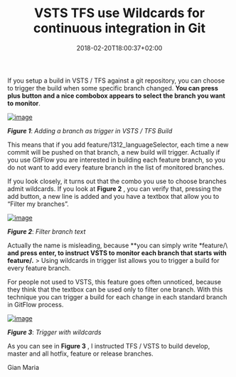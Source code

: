 ﻿---
title: "VSTS  TFS use Wildcards for continuous integration in Git"
description: ""
date: 2018-02-20T18:00:37+02:00
draft: false
tags: [build,VSTS]
categories: [Azure DevOps,Team Foundation Server]
---
If you setup a build in VSTS / TFS against a git repository, you can choose to trigger the build when some specific branch changed.  **You can press plus button and a nice combobox appears to select the branch you want to monitor**.

[![image](https://www.codewrecks.com/blog/wp-content/uploads/2018/02/image_thumb-3.png "image")](https://www.codewrecks.com/blog/wp-content/uploads/2018/02/image-3.png)

 ***Figure 1***: *Adding a branch as trigger in VSTS / TFS Build*

This means that if you add feature/1312\_languageSelector, each time a new commit will be pushed on that branch, a new build will trigger. Actually if you use GitFlow you are interested in building each feature branch, so you do not want to add every feature branch in the list of monitored branches.

If you look closely, it turns out that the combo you use to choose branches admit wildcards. If you look at  **Figure 2** , you can verify that, pressing the add button, a new line is added and you have a textbox that allow you to “Filter my branches”.

[![image](https://www.codewrecks.com/blog/wp-content/uploads/2018/02/image_thumb-4.png "image")](https://www.codewrecks.com/blog/wp-content/uploads/2018/02/image-4.png)

 ***Figure 2***: *Filter branch text*

Actually the name is misleading, because **you can simply write *feature/\ **and press enter, to instruct VSTS to monitor each branch that starts with feature/.** > Using wildcards in trigger list allows you to trigger a build for every feature branch.

For people not used to VSTS, this feature goes often unnoticed, because they think that the textbox can be used only to filter one branch. With this technique you can trigger a build for each change in each standard branch in GitFlow process.

[![image](https://www.codewrecks.com/blog/wp-content/uploads/2018/02/image_thumb-5.png "image")](https://www.codewrecks.com/blog/wp-content/uploads/2018/02/image-5.png)

 ***Figure 3***: *Trigger with wildcards*

As you can see in  **Figure 3** , I instructed TFS / VSTS to build develop, master and all hotfix, feature or release branches.

Gian Maria
